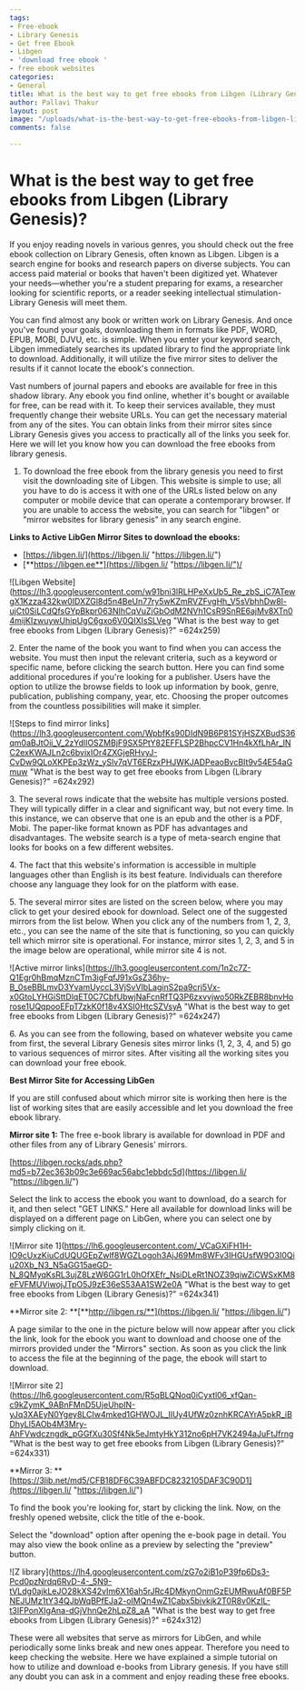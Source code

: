 ```yaml
---
tags:
- Free-ebook
- Library Genesis
- Get free Ebook
- Libgen
- 'download free ebook '
- free ebook websites
categories:
- General
title: What is the best way to get free ebooks from Libgen (Library Genesis)?
author: Pallavi Thakur
layout: post
image: "/uploads/what-is-the-best-way-to-get-free-ebooks-from-libgen-library-genesis-1.png"
comments: false

---
```

# **What is the best way to get free ebooks from Libgen (Library Genesis)?**

If you enjoy reading novels in various genres, you should check out the free ebook collection on Library Genesis, often known as Libgen. Libgen is a search engine for books and research papers on diverse subjects. You can access paid material or books that haven't been digitized yet. Whatever your needs—whether you're a student preparing for exams, a researcher looking for scientific reports, or a reader seeking intellectual stimulation-Library Genesis will meet them.

You can find almost any book or written work on Library Genesis. And once you've found your goals, downloading them in formats like PDF, WORD, EPUB, MOBI, DJVU, etc. is simple. When you enter your keyword search, Libgen immediately searches its updated library to find the appropriate link to download. Additionally, it will utilize the five mirror sites to deliver the results if it cannot locate the ebook's connection.

Vast numbers of journal papers and ebooks are available for free in this shadow library. Any ebook you find online, whether it's bought or available for free, can be read with it. To keep their services available, they must frequently change their website URLs. You can get the necessary material from any of the sites. You can obtain links from their mirror sites since Library Genesis gives you access to practically all of the links you seek for. Here we will let you know how you can download the free ebooks from library genesis.

1. To download the free ebook from the library genesis you need to first visit the downloading site of Libgen. This website is simple to use; all you have to do is access it with one of the URLs listed below on any computer or mobile device that can operate a contemporary browser. If you are unable to access the website, you can search for "libgen" or "mirror websites for library genesis" in any search engine.

**Links to Active LibGen Mirror Sites to download the ebooks:**

* [https://libgen.li/](https://libgen.li/ "https://libgen.li/")
* [**https://libgen.ee**](https://libgen.li/ "https://libgen.li/")/

![Libgen Website](https://lh3.googleusercontent.com/w91bni3lRLHPeXxUb5_Re_zbS_iC7ATewgX1Kzza432kw0IDXZGl8d5n4BeUn77ry5wKZmRVZFvgHh_V5sVbhhDw8l-ujCt0SiLCdQfsGYpBkpr063NIhCqVuZjGbOdM2NVh1CsR9SnRE6ajMv8XTn04mijKIzwuywUhipUgC6gxo6V0QIXIsSLVeg "What is the best way to get free ebooks from Libgen (Library Genesis)?" =624x259)

2\. Enter the name of the book you want to find when you can access the website. You must then input the relevant criteria, such as a keyword or specific name, before clicking the search button. Here you can find some additional procedures if you're looking for a publisher. Users have the option to utilize the browse fields to look up information by book, genre, publication, publishing company, year, etc. Choosing the proper outcomes from the countless possibilities will make it simpler.

![Steps to find mirror links](https://lh3.googleusercontent.com/WpbfKs90DIdN9B6P81SYjHSZXBudS36qm0aBJtOii_V_2zYdIlOSZMBjF9SX5PtY82EFFLSP2BhpcCV1Hn4kXfLhAr_INC2exKWAJLn2c6bvixIOr4ZXGjeRHvyJ-CvDw9QLoXKPEp3zWz_ySlv7qVT6ERzxPHJWKJADPeaoBvcBIt9v54E54aGmuw "What is the best way to get free ebooks from Libgen (Library Genesis)?" =624x292)

3\. The several rows indicate that the website has multiple versions posted. They will typically differ in a clear and significant way, but not every time. In this instance, we can observe that one is an epub and the other is a PDF, Mobi. The paper-like format known as PDF has advantages and disadvantages. The website search is a type of meta-search engine that looks for books on a few different websites.

4\. The fact that this website's information is accessible in multiple languages other than English is its best feature. Individuals can therefore choose any language they look for on the platform with ease.

5\. The several mirror sites are listed on the screen below, where you may click to get your desired ebook for download. Select one of the suggested mirrors from the list below. When you click any of the numbers from 1, 2, 3, etc., you can see the name of the site that is functioning, so you can quickly tell which mirror site is operational. For instance, mirror sites 1, 2, 3, and 5 in the image below are operational, while mirror site 4 is not.

![Active mirror links](https://lh3.googleusercontent.com/1n2c7Z-Q1Egr0hBmqMznCTm3igFqfJ91xGsZ36hy-B_0seBBLmvD3YvamUyccL3VjSvVIbLaginS2pa9crj5Vx-x0GtoLYHGiSttDlqET0C7CbfUbwjNaFcnRfTQ3P6zxvvjwo50RkZEBR8bnvHorose1UQqpooEFpT7zkK0f18v4XSI0HtcSZVsyA "What is the best way to get free ebooks from Libgen (Library Genesis)?" =624x247)

6\. As you can see from the following, based on whatever website you came from first, the several Library Genesis sites mirror links (1, 2, 3, 4, and 5) go to various sequences of mirror sites. After visiting all the working sites you can download your free ebook.

**Best Mirror Site for Accessing LibGen**

If you are still confused about which mirror site is working then here is the list of working sites that are easily accessible and let you download the free ebook library.

**Mirror site 1:** The free e-book library is available for download in PDF and other files from any of Library Genesis' mirrors.

[https://libgen.rocks/ads.php?md5=b72ec363b09c3e669ac56abc1ebbdc5d](https://libgen.li/ "https://libgen.li/")

Select the link to access the ebook you want to download, do a search for it, and then select "GET LINKS." Here all available for download links will be displayed on a different page on LibGen, where you can select one by simply clicking on it.

![Mirror site 1](https://lh6.googleusercontent.com/_VCaGXiFH1H-lO9cUxzKiuCdUQUGEpZwlf8WGZLogoh3AjJ69Mm8WFv3IHGUsfW9O3I0Qiu20Xb_N3_N5aGG15aeGD-N_8QMyqKsRL3ujZ8LzW6GG1rL0hOfXEfr_NsiDLeRt1NOZ39qiwZiCWSxKM8eFVFMUViwojJTpO5J9zE36eS53AA1SW2e0A "What is the best way to get free ebooks from Libgen (Library Genesis)?" =624x341)

\**Mirror site 2: **[**http://libgen.rs/**](https://libgen.li/ "https://libgen.li/")

A page similar to the one in the picture below will now appear after you click the link, look for the ebook you want to download and choose one of the mirrors provided under the "Mirrors" section. As soon as you click the link to access the file at the beginning of the page, the ebook will start to download.

![Mirror site 2](https://lh6.googleusercontent.com/R5qBLQNoq0iCyxtl06_xfQan-c9kZymK_9ABnFMnD5UjeUhpIN-yJq3XAEyN0Ygey8LCIw4mked1GHWOJL_lIUy4UfWz0znhKRCAYrA5pkR_iBDhyLl5AOb4M3Mry-AhFVwdczngdk_pGGfXu30Sf4Nk5eJmtyHkY312no6pH7VK2494aJuFtJfrng "What is the best way to get free ebooks from Libgen (Library Genesis)?" =624x331)

\**Mirror 3: **[https://3lib.net/md5/CFB18DF6C39ABFDC8232105DAF3C90D1](https://libgen.li/ "https://libgen.li/")

To find the book you're looking for, start by clicking the link. Now, on the freshly opened website, click the title of the e-book.

Select the "download" option after opening the e-book page in detail. You may also view the book online as a preview by selecting the "preview" button.

![Z library](https://lh4.googleusercontent.com/zG7o2iB1oP39fp6Ds3-Pcd0pzNrdq6RvD-4-_5N9-tVLdg0ajkLeJO28kXS42vIm6X16ah5rJRc4DMkynOnmGzEUMRwuAf0BF5PNEJUMz1tY34QJbWqBPfEJa2-oIMQn4wZ1Cabx5bivkjk2T0R8v0KzIL-t3IFPonXIgAna-dGjVhnQe2hLpZ8_aA "What is the best way to get free ebooks from Libgen (Library Genesis)?" =624x312)

These were all websites that serve as mirrors for LibGen, and while periodically some links break and new ones appear. Therefore you need to keep checking the website. Here we have explained a simple tutorial on how to utilize and download e-books from Library genesis. If you have still any doubt you can ask in a comment and enjoy reading these free ebooks.
